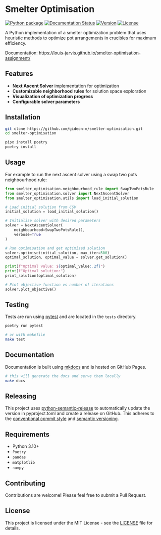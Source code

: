 # Smelter Optimisation

[![Python package](https://github.com/louis-jarvis/smelter-optimisation-assignment/actions/workflows/ci-cd.yml/badge.svg)](https://github.com/louis-jarvis/smelter-optimisation-assignment/actions/workflows/ci-cd.yml)
[![Documentation Status](https://img.shields.io/badge/docs-mkdocs-blue)](https://your-username.github.io/smelter-optimisation/)
[![Version](https://img.shields.io/badge/version-0.1.0-brightgreen)](https://github.com/louis-jarvis/smelter-optimisation-assignment)
[![License](https://img.shields.io/badge/license-MIT-blue)](https://github.com/louis-jarvis/smelter-optimisation-assignment/blob/main/LICENSE)

A Python implementation of a smelter optimization problem that uses heuristic methods to optimize pot arrangements in crucibles for maximum efficiency.

Documentation: https://louis-jarvis.github.io/smelter-optimisation-assignment/


## Features
- **Next Ascent Solver** implementation for optimization
- **Customizable neighborhood rules** for solution space exploration
- **Visualization of optimization progress**
- **Configurable solver parameters**

## Installation

```bash
git clone https://github.com/gideon-m/smelter-optimisation.git
cd smelter-optimisation

pipx install poetry
poetry install
```

## Usage

For example to run the next ascent solver using a swap two pots neighbourhood rule:

```python
from smelter_optimisation.neighbourhood_rule import SwapTwoPotsRule
from smelter_optimisation.solver import NextAscentSolver
from smelter_optimisation.utils import load_initial_solution

# Load initial solution from CSV
initial_solution = load_initial_solution()

# Initialise solver with desired parameters
solver = NextAscentSolver(
    neighbourhood=SwapTwoPotsRule(),
    verbose=True
)

# Run optimisation and get optimised solution
solver.optimise(initial_solution, max_iter=500)
optimal_solution, optimal_value = solver.get_solution()

print(f"Optimal value: ${optimal_value:.2f}")
print(f"Optimal solution:")
print_solution(optimal_solution)

# Plot objective function vs number of iterations
solver.plot_objective()
```

## Testing 
Tests are run using [pytest](https://docs.pytest.org/en/latest/) and are located in the `tests` directory.
```bash
poetry run pytest

# or with makefile
make test
```

## Documentation
Documentation is built using [mkdocs](https://www.mkdocs.org/) and is hosted on GitHub Pages.
```bash
# this will generate the docs and serve them locally
make docs 
```

## Releasing
This project uses [python-semantic-release](https://py-pkgs.org/07-releasing-versioning#step-5-tag-a-release-with-version-control) to automatically update the version in pyproject.toml and create a release on GitHub.
This adheres to the [conventional commit style](https://www.conventionalcommits.org/en/v1.0.0/) and [semantic versioning](https://semver.org/).

## Requirements
- Python 3.10+
- `Poetry`
- `pandas`
- `matplotlib`
- `numpy`

## Contributing
Contributions are welcome! Please feel free to submit a Pull Request.

## License
This project is licensed under the MIT License - see the [LICENSE](LICENSE) file for details.

